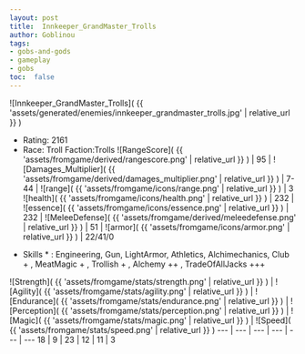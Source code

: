```yaml
---
layout: post
title:  Innkeeper_GrandMaster_Trolls
author: Goblinou
tags:
- gobs-and-gods
- gameplay
- gobs
toc:  false
---
```


![Innkeeper_GrandMaster_Trolls]( {{ 'assets/generated/enemies/innkeeper_grandmaster_trolls.jpg' | relative_url }} )
- Rating: 2161
- Race: Troll  Faction:Trolls
![RangeScore]( {{ 'assets/fromgame/derived/rangescore.png' | relative_url }} ) | 95 | ![Damages_Multiplier]( {{ 'assets/fromgame/derived/damages_multiplier.png' | relative_url }} ) | 7-44 | ![range]( {{ 'assets/fromgame/icons/range.png' | relative_url }} ) | 3
![health]( {{ 'assets/fromgame/icons/health.png' | relative_url }} ) | 232 | ![essence]( {{ 'assets/fromgame/icons/essence.png' | relative_url }} ) | 232 | ![MeleeDefense]( {{ 'assets/fromgame/derived/meleedefense.png' | relative_url }} ) | 51 | ![armor]( {{ 'assets/fromgame/icons/armor.png' | relative_url }} ) | 22/41/0
* Skills * : Engineering, Gun, LightArmor, Athletics, Alchimechanics, Club + , MeatMagic + , Trollish + , Alchemy ++ , TradeOfAllJacks +++ 

![Strength]( {{ 'assets/fromgame/stats/strength.png' | relative_url }} ) | ![Agility]( {{ 'assets/fromgame/stats/agility.png' | relative_url }} ) | ![Endurance]( {{ 'assets/fromgame/stats/endurance.png' | relative_url }} ) | ![Perception]( {{ 'assets/fromgame/stats/perception.png' | relative_url }} ) | ![Magic]( {{ 'assets/fromgame/stats/magic.png' | relative_url }} ) | ![Speed]( {{ 'assets/fromgame/stats/speed.png' | relative_url }} )
--- | --- | --- | --- | --- | ---
18 | 9 | 23 | 12 | 11 | 3

